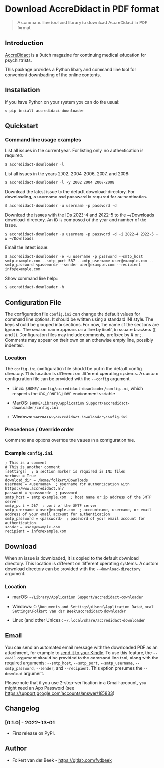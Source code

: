 # Download AccreDidact in PDF format

> A command line tool and library to download AccreDidact in PDF format

## Introduction

[AccreDidact](https://www.accredidact.nl/) is a Dutch magazine for continuing medical education for psychiatrists.

This package provides a Python libary and command line tool for convenient downloading of the online contents.

## Installation

If you have Python on your system you can do the usual:

    $ pip install accredidact-downloader


## Quickstart

### Command line usage examples

List all issues in the current year. For listing only, no authentication is required.

    $ accredidact-downloader -l

List all issues in the years 2002, 2004, 2006, 2007, and 2008:

    $ accredidact-downloader -l -y 2002 2004 2006-2008

Download the latest issue to the default download-directory. For downloading, a username and password is required for authentication.

    $ accredidact-downloader -u username -p password -d


Download the issues with the IDs 2022-4 and 2022-5 to the ~/Downloads download-directory. An ID is composed of the year and number of the issue.

    $ accredidact-downloader -u username -p password -d -i 2022-4 2022-5 -w ~/Downloads

Email the latest issue:

    $ accredidact-downloader -e -u username -p password --smtp_host smtp.example.com --smtp_port 587 --smtp_username user@example.com --smtp_password <password> --sender user@example.com --recipient info@example.com

Show command line help::

    $ accredidact-downloader -h


## Configuration File

The configuration file `config.ini` can change the default values for command line options. It should be written using a standard INI style. The keys should be grouped into sections. For now, the name of the sections are ignored. The section name appears on a line by itself, in square brackets ([ and ]). Configuration files may include comments, prefixed by # or ;. Comments may appear on their own on an otherwise empty line, possibly indented.


### Location

The `config.ini` configuration file should be put in the default config directory. This location is different on different operating systems. A custom configuration file can be provided with the `--config` argument.

* Linux: `$HOME/.config/accredidact-downloader/config.ini`, which respects the `XDG_CONFIG_HOME` environment variable.

* MacOS: `$HOME/Library/Application Support/accredidact-downloader/config.ini`

* Windows: `%APPDATA%\accredidact-downloader\config.ini`


### Precedence / Override order

Command line options override the values in a configuration file.

### Example `config.ini`

```
; This is a comment
# This is another comment
[settings]  ; a section marker is required in INI files
verbose = True
download_dir = /home/folkert/Downloads
username = <username>  ; username for authentication with https://www.accredidact.nl/
password = <password>  ; password
smtp_host = smtp.example.com  ; host name or ip address of the SMTP server
smtp_port = 587  ; port of the SMTP server
smtp_username = user@example.com  ; accountname, username, or email address of your email account for authentication
smtp_password = <password>  ; password of your email account for authentication.
sender = user@example.com
recipient = info@example.com
```


## Download

When an issue is downloaded, it is copied to the default download directory. This location is different on different operating systems. A custom download directory can be provided with the `--download-directory` argument.

### Location
* macOS: `~/Library/Application Support/accredidact-downloader`

* Windows: `C:\Documents and Settings\<User>\Application Data\Local Settings\Folkert van der Beek\accredidact-downloader`

* Linux (and other Unices): `~/.local/share/accredidact-downloader`


## Email

You can send an automated email message with the downloaded PDF as an attachment, for example to [send it to your Kindle](https://www.amazon.com/gp/sendtokindle/email). To use this feature, the `--email` argument should be provided to the command line tool, along with the required arguments: `--smtp_host`, `--smtp_port`, `--smtp_username`, `--smtp_password`, `--sender`, and `--recipient`. This option presumes the `--download` argument.

Please note that if you use 2-step-verification in a Gmail-account, you might need an App Password (see https://support.google.com/accounts/answer/185833)


## Changelog

### [0.1.0] - 2022-03-01
-  First release on PyPI.


## Author
- Folkert van der Beek - https://gitlab.com/fvdbeek
